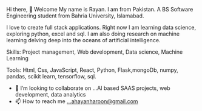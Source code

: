 Hi there, 👋 Welcome
My name is Rayan. I am from Pakistan. A BS Software Engineering student from Bahria University, Islamabad.

I love to create full stack applications. Right now I am learning data science, exploring python, excel and sql. I am also doing research on machine learning delving deep into the oceans of artificial intelligence.

Skills:
Project management, Web development, Data science, Machine Learning

Tools:
Html, Css, JavaScript, React, Python, Flask,mongoDb, numpy, pandas, scikit learn, tensorflow, sql.


- 💞️ I’m looking to collaborate on ...AI based SAAS projects, web development, data analytics
- 📫 How to reach me ...ahayanharoon@gmail.com

<!---
1rayanharoon/1rayanharoon is a ✨ special ✨ repository because its `README.md` (this file) appears on your GitHub profile.
You can click the Preview link to take a look at your changes.
--->
